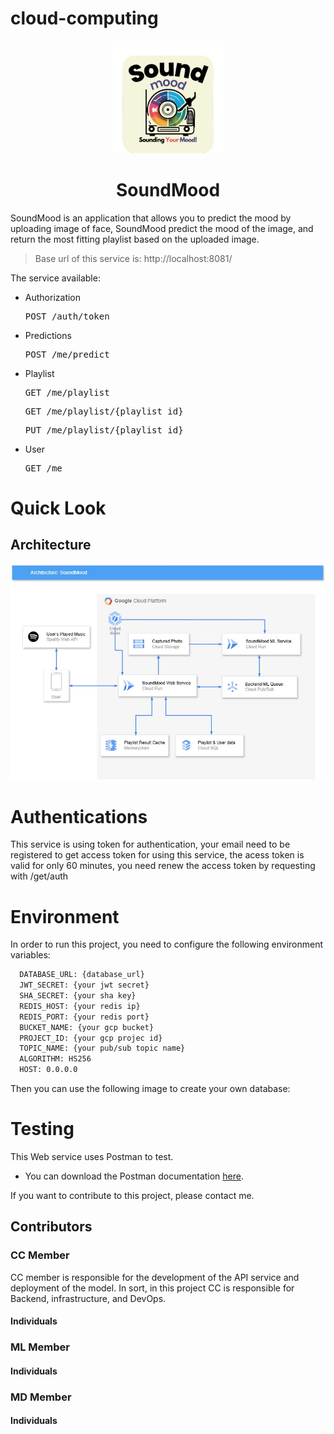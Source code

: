 # cloud-computing
<p align="center">
  <img src="assets/soundmood.png" alt="logo" height="180" />
</p>

<h1 align="center">SoundMood</h1>

<div align="center">

</div>

SoundMood is an application that allows you to predict the mood by uploading image of face, SoundMood predict the mood of the image, and return the most fitting playlist based on the uploaded image.

> Base url of this service is: http://localhost:8081/

The service available:

- Authorization
  <pre>POST /auth/token</pre>

- Predictions
  <pre>POST /me/predict</pre>

- Playlist
  <pre>GET /me/playlist</pre>
  <pre>GET /me/playlist/{playlist_id}</pre>
  <pre>PUT /me/playlist/{playlist_id}</pre>

- User
  <pre>GET /me</pre>

# Quick Look

## Architecture

<p align="center">
  <img src="assets/architecture.png" alt="architecture diagram" />
</p>

# Authentications

This service is using token for authentication, your email need to be registered to get access token for using this service, the acess token is valid for only 60 minutes, you need renew the access token by requesting with /get/auth

# Environment

In order to run this project, you need to configure the following environment variables:

```bash
  DATABASE_URL: {database_url}
  JWT_SECRET: {your jwt secret}
  SHA_SECRET: {your sha key}
  REDIS_HOST: {your redis ip}
  REDIS_PORT: {your redis port}
  BUCKET_NAME: {your gcp bucket}
  PROJECT_ID: {your gcp projec id}
  TOPIC_NAME: {your pub/sub topic name}
  ALGORITHM: HS256
  HOST: 0.0.0.0
```

Then you can use the following image to create your own database:

# Testing

This Web service uses Postman to test.

- You can download the Postman documentation [here]().

If you want to contribute to this project, please contact me.

## Contributors

### CC Member 
CC member is responsible for the development of the API service and deployment of the model. In sort, in this project CC is responsible for Backend, infrastructure, and DevOps.
#### Individuals



### ML Member
#### Individuals

### MD Member
#### Individuals
